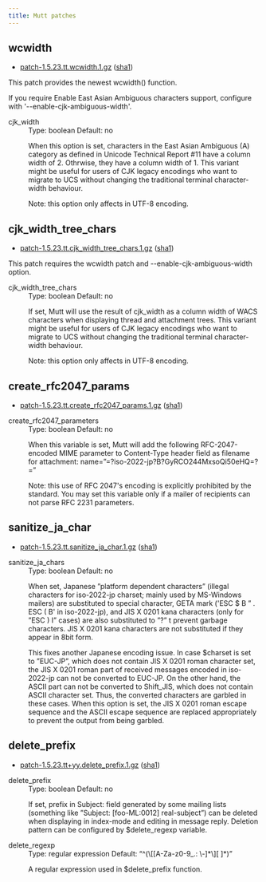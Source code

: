 ```yaml
---
title: Mutt patches
---
```


## wcwidth

<ul>
<li><a href="/pub/mutt/1.5/patch-1.5.23.tt.wcwidth.1.gz">patch-1.5.23.tt.wcwidth.1.gz</a> (<a href="/pub/mutt/1.5/patch-1.5.23.tt.wcwidth.1.gz.sha1">sha1</a>)</li>
</ul>
<p>This patch provides the newest wcwidth() function.</p>
<p>If you require Enable East Asian Ambiguous characters support, configure with '--enable-cjk-ambiguous-width'.</p>

<dl>
<dt>cjk_width</dt>
<dd>Type: boolean
Default: no

When this option is set, characters in the East Asian Ambiguous (A)  category as defined in Unicode Technical Report #11 have a column width of 2. Othrwise, they have a column width of 1.  This variant might be useful for users of CJK legacy encodings who want to migrate to UCS without changing the traditional terminal character-width behaviour.

Note: this option only affects in UTF-8 encoding.</dd>
</dl>

## cjk_width_tree_chars

<ul>
<li><a href="/pub/mutt/1.5/patch-1.5.23.tt.cjk_width_tree_chars.1.gz">patch-1.5.23.tt.cjk_width_tree_chars.1.gz</a> (<a href="/pub/mutt/1.5/patch-1.5.23.tt.cjk_width_tree_chars.1.gz.sha1">sha1</a>)</li>
</ul>
<p>This patch requires the wcwidth patch and --enable-cjk-ambiguous-width option.</p>

<dl>
<dt>cjk_width_tree_chars</dt>
<dd>Type: boolean
Default: no

If set, Mutt will use the result of cjk_width as a column width of WACS characters when displaying thread and attachment trees.  This variant might be useful for users of CJK legacy encodings who want to migrate to UCS without changing the traditional terminal character-width behaviour.

Note: this option only affects in UTF-8 encoding.</dd>
</dl>

## create_rfc2047_params

<ul>
<li><a href="/pub/mutt/1.5/patch-1.5.23.tt.create_rfc2047_params.1.gz">patch-1.5.23.tt.create_rfc2047_params.1.gz</a> (<a href="/pub/mutt/1.5/patch-1.5.23.tt.create_rfc2047_params.1.gz.sha1">sha1</a>)</li>
</ul>
<dl>
<dt>create_rfc2047_parameters</dt>
<dd>Type: boolean
Default: no

When this variable is set, Mutt will add the following RFC-2047-encoded MIME parameter to  Content-Type header field as filename for attachment: name=”=?iso-2022-jp?B?GyRCO244MxsoQi50eHQ=?=”

Note: this use of RFC 2047's encoding is explicitly prohibited by the standard. You may set this variable only if a mailer of recipients can not parse RFC 2231 parameters.
</dd>
</dl>

## sanitize_ja_char

<ul>
<li><a href="/pub/mutt/1.5/patch-1.5.23.tt.sanitize_ja_char.1.gz">patch-1.5.23.tt.sanitize_ja_char.1.gz</a> (<a href="/pub/mutt/1.5/patch-1.5.23.tt.sanitize_ja_char.1.gz.sha1">sha1</a>)</li></ul>
<dl>
<dt>sanitize_ja_chars</dt>
<dd>Type: boolean
Default: no

When  set, Japanese ”platform dependent characters” (illegal characters for iso-2022-jp charset; mainly used by MS-Windows mailers) are substituted to special character, GETA mark ('ESC $ B ” . ESC ( B' in iso-2022-jp), and JIS X 0201 kana characters (only for ”ESC ) I” cases) are also substituted to ”?” t prevent garbage characters. JIS X 0201 kana characters are not substituted if they appear in 8bit form.

This fixes another Japanese encoding issue. In case $charset is set to ”EUC-JP”, which does not contain JIS X 0201 roman character set, the JIS X 0201 roman part of received messages encoded in iso-2022-jp can not be converted to EUC-JP.  On the other hand, the ASCII part can not be converted to Shift_JIS, which does not contain ASCII character set. Thus, the converted characters are garbled in these cases. When this option is set, the JIS X 0201 roman escape sequence and the ASCII escape sequence are replaced appropriately to prevent the output from being garbled.<dd>
</dl>

## delete_prefix

<ul>
<li><a href="/pub/mutt/1.5/patch-1.5.23.tt+yy.delete_prefix.1.gz">patch-1.5.23.tt+yy.delete_prefix.1.gz</a> (<a href="/pub/mutt/1.5/patch-1.5.23.tt+yy.delete_prefix.1.gz.sha1">sha1</a>)</li>
</ul>
<dl>
<dt>delete_prefix</dt>
<dd>Type: boolean
Default: no

If set, prefix in Subject: field generated by some mailing lists (something like ”Subject: [foo-ML:0012] real-subject”) can be deleted when displaying in index-mode and editing in message reply.
Deletion pattern can be configured by $delete_regexp variable.</dd>
<dt>delete_regexp</dt>
<dd>Type: regular expression
Default: “^(\[[A-Za-z0-9_.: \-]*\][ ]*)”

A regular expression used in $delete_prefix function.</dd>
</dl>
